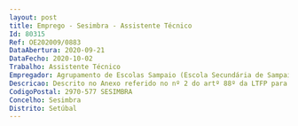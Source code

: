 ```yaml
--- 
layout: post
title: Emprego - Sesimbra - Assistente Técnico
Id: 80315
Ref: OE202009/0883
DataAbertura: 2020-09-21
DataFecho: 2020-10-02
Trabalho: Assistente Técnico
Empregador: Agrupamento de Escolas Sampaio (Escola Secundária de Sampaio - Sede)
Descricao: Descrito no Anexo referido no nº 2 do artº 88º da LTFP para os serviços administrativos do Agrupamento de Escolas ou escolas não agrupadas
CodigoPostal: 2970-577 SESIMBRA
Concelho: Sesimbra
Distrito: Setúbal
--- 
```

